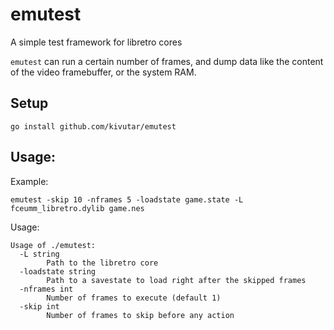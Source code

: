 # emutest

A simple test framework for libretro cores

`emutest` can run a certain number of frames, and dump data like the content of the video framebuffer, or the system RAM.

## Setup

```
go install github.com/kivutar/emutest
```

## Usage:

Example:

```
emutest -skip 10 -nframes 5 -loadstate game.state -L fceumm_libretro.dylib game.nes
```

Usage:

```
Usage of ./emutest:
  -L string
    	Path to the libretro core
  -loadstate string
    	Path to a savestate to load right after the skipped frames
  -nframes int
    	Number of frames to execute (default 1)
  -skip int
    	Number of frames to skip before any action
```
